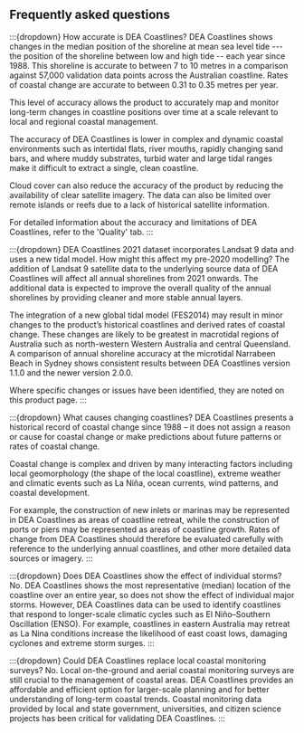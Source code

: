 ## Frequently asked questions

:::{dropdown} How accurate is DEA Coastlines?
DEA Coastlines shows changes in the median position of the shoreline at mean sea level tide --- the position of the shoreline between low and high tide -- each year since 1988. This shoreline is accurate to between 7 to 10 metres in a comparison against 57,000 validation data points across the Australian coastline. Rates of coastal change are accurate to between 0.31 to 0.35 metres per year.

This level of accuracy allows the product to accurately map and monitor long-term changes in coastline positions over time at a scale relevant to local and regional coastal management.

The accuracy of DEA Coastlines is lower in complex and dynamic coastal environments such as intertidal flats, river mouths, rapidly changing sand bars, and where muddy substrates, turbid water and large tidal ranges make it difficult to extract a single, clean coastline.

Cloud cover can also reduce the accuracy of the product by reducing the availability of clear satellite imagery. The data can also be limited over remote islands or reefs due to a lack of historical satellite information.

For detailed information about the accuracy and limitations of DEA Coastlines, refer to the 'Quality' tab.
:::

:::{dropdown} DEA Coastlines 2021 dataset incorporates Landsat 9 data and uses a new tidal model. How might this affect my pre-2020 modelling?
The addition of Landsat 9 satellite data to the underlying source data of DEA Coastlines will affect all annual shorelines from 2021 onwards. The additional data is expected to improve the overall quality of the annual shorelines by providing cleaner and more stable annual layers.

The integration of a new global tidal model (FES2014) may result in minor changes to the product’s historical coastlines and derived rates of coastal change. These changes are likely to be greatest in macrotidal regions of Australia such as north-western Western Australia and central Queensland. A comparison of annual shoreline accuracy at the microtidal Narrabeen Beach in Sydney shows consistent results between DEA Coastlines version 1.1.0 and the newer version 2.0.0.

Where specific changes or issues have been identified, they are noted on this product page.
:::

:::{dropdown} What causes changing coastlines?
DEA Coastlines presents a historical record of coastal change since 1988 – it does not assign a reason or cause for coastal change or make predictions about future patterns or rates of coastal change.

Coastal change is complex and driven by many interacting factors including local geomorphology (the shape of the local coastline), extreme weather and climatic events such as La Niña, ocean currents, wind patterns, and coastal development.

For example, the construction of new inlets or marinas may be represented in DEA Coastlines as areas of coastline retreat, while the construction of ports or piers may be represented as areas of coastline growth. Rates of change from DEA Coastlines should therefore be evaluated carefully with reference to the underlying annual coastlines, and other more detailed data sources or imagery.
:::

:::{dropdown} Does DEA Coastlines show the effect of individual storms?
No. DEA Coastlines shows the most representative (median) location of the coastline over an entire year, so does not show the effect of individual major storms. However, DEA Coastlines data can be used to identify coastlines that respond to longer-scale climatic cycles such as El Niño–Southern Oscillation (ENSO). For example, coastlines in eastern Australia may retreat as La Nina conditions increase the likelihood of east coast lows, damaging cyclones and extreme storm surges.
:::

:::{dropdown} Could DEA Coastlines replace local coastal monitoring surveys?
No. Local on-the-ground and aerial coastal monitoring surveys are still crucial to the management of coastal areas. DEA Coastlines provides an affordable and efficient option for larger-scale planning and for better understanding of long-term coastal trends. Coastal monitoring data provided by local and state government, universities, and citizen science projects has been critical for validating DEA Coastlines.
:::

